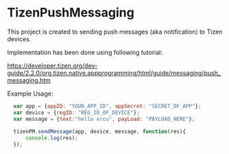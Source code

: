 TizenPushMessaging
==================

This project is created to sending push messages (aka notification) to Tizen devices.

Implementation has been done using following tutorial:

https://developer.tizen.org/dev-guide/2.2.0/org.tizen.native.appprogramming/html/guide/messaging/push_messaging.htm


Example Usage:
```javascript
  var app = {appID: "YOUR_APP_ID", appSecret: "SECRET_OF_APP"};
  var device = {regID: "REG_ID_OF_DEVICE"};
  var message = {text:"hello ercu", payLoad: "PAYLOAD_HERE"};
  
  tizenPM.sendMessage(app, device, message, function(res){
      console.log(res);
  });
```

